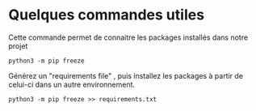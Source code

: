 # Quelques commandes utiles
Cette commande permet de connaitre les packages installés dans notre projet
```
python3 -m pip freeze 
```
Générez un "requirements file" , puis installez les packages à partir de celui-ci dans un autre environnement.
```
python3 -m pip freeze >> requirements.txt
```

